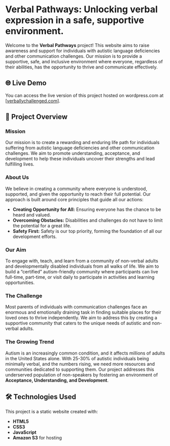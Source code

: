 # Verbal Pathways: Unlocking verbal expression in a safe, supportive environment.

Welcome to the **Verbal Pathways** project! This website aims to raise awareness and support for individuals with autistic language deficiencies and other communication challenges. Our mission is to provide a supportive, safe, and inclusive environment where everyone, regardless of their abilities, has the opportunity to thrive and communicate effectively.

## 🌐 Live Demo
You can access the live version of this project hosted on wordpress.com at [[verballychallenged.com](https://verballychallengedcom.wordpress.com/)].

## 📜 Project Overview

### Mission
Our mission is to create a rewarding and enduring life path for individuals suffering from autistic language deficiencies and other communication challenges. We aim to promote understanding, acceptance, and development to help these individuals uncover their strengths and lead fulfilling lives.

### About Us
We believe in creating a community where everyone is understood, supported, and given the opportunity to reach their full potential. Our approach is built around core principles that guide all our actions:

- **Creating Opportunity for All:** Ensuring everyone has the chance to be heard and valued.
- **Overcoming Obstacles:** Disabilities and challenges do not have to limit the potential for a great life.
- **Safety First:** Safety is our top priority, forming the foundation of all our development efforts.

### Our Aim
To engage with, teach, and learn from a community of non-verbal adults and developmentally disabled individuals from all walks of life. We aim to build a “certified” autism-friendly community where participants can live full-time, part-time, or visit daily to participate in activities and learning opportunities.

### The Challenge
Most parents of individuals with communication challenges face an enormous and emotionally draining task in finding suitable places for their loved ones to thrive independently. We aim to address this by creating a supportive community that caters to the unique needs of autistic and non-verbal adults.

### The Growing Trend
Autism is an increasingly common condition, and it affects millions of adults in the United States alone. With 25-30% of autistic individuals being minimally verbal, and the numbers rising, we need more resources and communities dedicated to supporting them. Our project addresses this underserved population of non-speakers by fostering an environment of **Acceptance, Understanding, and Development**.

## 🛠️ Technologies Used
This project is a static website created with:
- **HTML5**
- **CSS3**
- **JavaScript**
- **Amazon S3** for hosting
